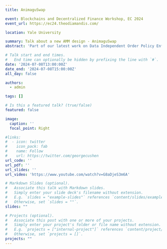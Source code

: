 ```yaml
---
title: AnimaguSwap

event: Blockchains and Decentralized Finance Workshop, EC 2024
event_url: https://ec24.theodiamandis.com/

location: Yale University

summary: Talk about a new AMM design - AnimaguSwap
abstract: 'Part of our latest work on Data Independent Order Policy Enforcement presented at Yale University'

# Talk start and end times.
#   End time can optionally be hidden by prefixing the line with `#`.
date: '2024-07-08T13:00:00Z'
date_end: '2024-07-08T15:00:00Z'
all_day: false

authors:
  - admin

tags: []

# Is this a featured talk? (true/false)
featured: false

image:
  caption: ''
  focal_point: Right

#links:
#  - icon: twitter
#    icon_pack: fab
#    name: Follow
#    url: https://twitter.com/georgecushen
url_code: ''
url_pdf: ''
url_slides: ''
url_video: 'https://www.youtube.com/watch?v=G8aDjeS3m6A'

# Markdown Slides (optional).
#   Associate this talk with Markdown slides.
#   Simply enter your slide deck's filename without extension.
#   E.g. `slides = "example-slides"` references `content/slides/example-slides.md`.
#   Otherwise, set `slides = ""`.
slides: ""

# Projects (optional).
#   Associate this post with one or more of your projects.
#   Simply enter your project's folder or file name without extension.
#   E.g. `projects = ["internal-project"]` references `content/project/deep-learning/index.md`.
#   Otherwise, set `projects = []`.
projects: ""
---
```

